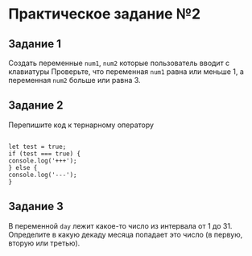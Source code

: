 # Практическое задание №2

## Задание 1

Создать переменные `num1`, `num2` которые пользователь вводит с клавиатуры
Проверьте, что переменная `num1` равна или меньше 1, а переменная `num2` больше или равна 3.

## Задание 2

Перепишите код к тернарному оператору

```

let test = true;
if (test === true) {
console.log('+++');
} else {
console.log('---');
}

```

## Задание 3
В переменной `day` лежит какое-то число из интервала от 1 до 31. Определите в какую декаду месяца попадает это число (в первую, вторую или третью).

<!-- ### Результат выполнения

![Результат](./img.png) -->
